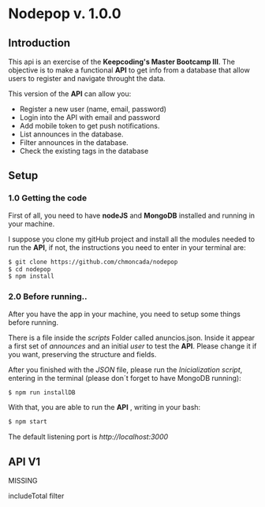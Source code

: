 # Nodepop v. 1.0.0

## Introduction

This api is an exercise of the **Keepcoding's Master Bootcamp III**. The objective is to make a functional **API** to get info from a database that allow users to register and navigate throught the data.

This version of the **API** can allow you:

 - Register a new user (name, email, password)
 - Login into the API with email and password
 - Add mobile token to get push notifications.
 - List announces in the database.
 - Filter announces in the database.
 - Check the existing tags in the database
 
## Setup
 
### 1.0 Getting the code

First of all, you need to have **nodeJS** and **MongoDB** installed and running in your machine.

I suppose you clone my gitHub project and install all the modules needed to run the **API**, if not, the instructions you need to enter in your terminal are:
 
 ```Bash
 $ git clone https://github.com/chmoncada/nodepop
 $ cd nodepop
 $ npm install
 ```
### 2.0 Before running..

After you have the app in your machine, you need to setup some things before running.

There is a file inside the *scripts* Folder called anuncios.json.  Inside it appear a first set of *announces* and an initial *user* to test the **API**.  Please change it if you want, preserving the structure and fields.

After you finished with the *JSON* file, please run the *Inicialization script*, entering in the terminal (please don´t forget to have MongoDB running): 

 ```Bash
 $ npm run installDB
 ```
With that, you are able to run the **API** , writing in your bash:
 
 ```Bash
 $ npm start
 ```
 The default listening port is *http://localhost:3000*
 
## API V1





MISSING

includeTotal filter